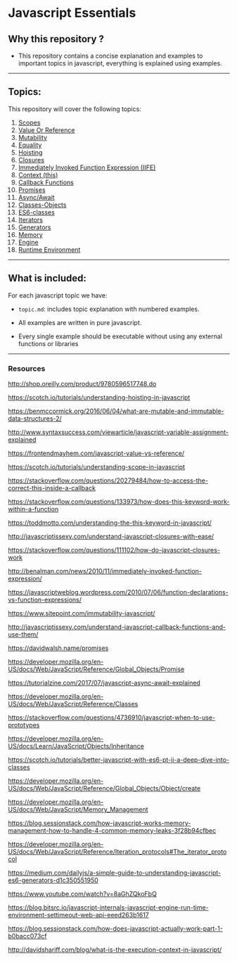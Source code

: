 # Javascript Essentials

## Why this repository ?
* This repository contains a concise explanation and examples to important topics in javascript, everything is explained using examples.

---

## Topics:
This repository will cover the following topics:

1. [Scopes](scopes.md)
2. [Value Or Reference](valueOrReference.md)
3. [Mutability](mutability.md)
4. [Equality](equality.md)
5. [Hoisting](hoisting.md)
6. [Closures](closure.md)
7. [Immediately Invoked Function Expression (IIFE)](IIFE.md)
8. [Context (this)](context.md)
9. [Callback Functions](callbackFunctions.md)
10. [Promises](promises.md)
11. [Async/Await](async-await.md)
12. [Classes-Objects](classes-objects.md)
13. [ES6-classes](ES6-classes.md)
14. [Iterators](iterators.md)
15. [Generators](generators.md)
16. [Memory](memory.md)
17. [Engine](engine.md)
18. [Runtime Environment](runtime-environment.md)

---

## What is included:
For each javascript topic we have:
* `topic.md`: includes topic explanation with numbered examples.

* All examples are written in pure javascript.

* Every single example should be executable without using any external functions or libraries

---

### Resources

http://shop.oreilly.com/product/9780596517748.do

https://scotch.io/tutorials/understanding-hoisting-in-javascript

https://benmccormick.org/2016/06/04/what-are-mutable-and-immutable-data-structures-2/

http://www.syntaxsuccess.com/viewarticle/javascript-variable-assignment-explained

https://frontendmayhem.com/javascript-value-vs-reference/

https://scotch.io/tutorials/understanding-scope-in-javascript

https://stackoverflow.com/questions/20279484/how-to-access-the-correct-this-inside-a-callback

https://stackoverflow.com/questions/133973/how-does-this-keyword-work-within-a-function

https://toddmotto.com/understanding-the-this-keyword-in-javascript/

http://javascriptissexy.com/understand-javascript-closures-with-ease/

https://stackoverflow.com/questions/111102/how-do-javascript-closures-work

http://benalman.com/news/2010/11/immediately-invoked-function-expression/

https://javascriptweblog.wordpress.com/2010/07/06/function-declarations-vs-function-expressions/

https://www.sitepoint.com/immutability-javascript/

http://javascriptissexy.com/understand-javascript-callback-functions-and-use-them/

https://davidwalsh.name/promises

https://developer.mozilla.org/en-US/docs/Web/JavaScript/Reference/Global_Objects/Promise

https://tutorialzine.com/2017/07/javascript-async-await-explained

https://developer.mozilla.org/en-US/docs/Web/JavaScript/Reference/Classes

https://stackoverflow.com/questions/4736910/javascript-when-to-use-prototypes

https://developer.mozilla.org/en-US/docs/Learn/JavaScript/Objects/Inheritance

https://scotch.io/tutorials/better-javascript-with-es6-pt-ii-a-deep-dive-into-classes

https://developer.mozilla.org/en-US/docs/Web/JavaScript/Reference/Global_Objects/Object/create

https://developer.mozilla.org/en-US/docs/Web/JavaScript/Memory_Management

https://blog.sessionstack.com/how-javascript-works-memory-management-how-to-handle-4-common-memory-leaks-3f28b94cfbec

https://developer.mozilla.org/en-US/docs/Web/JavaScript/Reference/Iteration_protocols#The_iterator_protocol

https://medium.com/dailyjs/a-simple-guide-to-understanding-javascript-es6-generators-d1c350551950

https://www.youtube.com/watch?v=8aGhZQkoFbQ

https://blog.bitsrc.io/javascript-internals-javascript-engine-run-time-environment-settimeout-web-api-eeed263b1617

https://blog.sessionstack.com/how-does-javascript-actually-work-part-1-b0bacc073cf

http://davidshariff.com/blog/what-is-the-execution-context-in-javascript/
